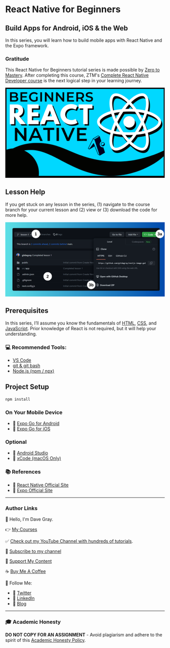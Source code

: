 # React Native for Beginners

## Build Apps for Android, iOS & the Web

In this series, you will learn how to build mobile apps with React Native and the Expo framework.

### Gratitude

This React Native for Beginners tutorial series is made possible by [Zero to Mastery](https://bit.ly/CompleteReactNative). After completing this course, ZTM's [Complete React Native Developer course](https://bit.ly/CompleteReactNative) is the next logical step in your learning journey.

![React Native for Beginners](/readme-banner.PNG?raw=true)

## Lesson Help
If you get stuck on any lesson in the series, (1) navigate to the course branch for your current lesson and (2) view or (3) download the code for more help.

![Preview of downloading code in github](./github.png?raw=true)

## Prerequisites
In this series, I’ll assume you know the fundamentals of [HTML](https://youtu.be/mJgBOIoGihA), [CSS](https://youtu.be/n4R2E7O-Ngo), and [JavaScript](https://youtu.be/EfAl9bwzVZk). Prior knowledge of React is not required, but it will help your understanding.

### 💻 Recommended Tools:
- [VS Code](https://code.visualstudio.com/)
- [git & git bash](https://git-scm.com/)
- [Node.js (npm / npx)](https://nodejs.org/)

## Project Setup

```sh
npm install
```

### On Your Mobile Device

- 🔗 [Expo Go for Android](https://play.google.com/store/apps/details?id=host.exp.exponent&hl=en_US)
- 🔗 [Expo Go for iOS](https://apps.apple.com/us/app/expo-go/id982107779)

### Optional
- 🔗 [Android Studio](https://developer.android.com/studio)
- 🔗 [xCode (macOS Only)](https://developer.apple.com/xcode/)


### 📚 References
- 🔗 [React Native Official Site](https://reactnative.dev/)
- 🔗 [Expo Official Site](https://expo.dev/)

---

### Author Links

👋 Hello, I'm Dave Gray.

👉 [My Courses](https://courses.davegray.codes/)

✅ [Check out my YouTube Channel with hundreds of tutorials](https://www.youtube.com/DaveGrayTeachesCode).

🚩 [Subscribe to my channel](https://bit.ly/3nGHmNn)

💖 [Support My Content](https://patreon.com/davegray)

☕ [Buy Me A Coffee](https://buymeacoffee.com/DaveGray)

🚀 Follow Me:

- 🔗 [Twitter](https://twitter.com/yesdavidgray)
- 🔗 [LinkedIn](https://www.linkedin.com/in/davidagray/)
- 🔗 [Blog](https://davegray.codes)

---

### 🎓 Academic Honesty

**DO NOT COPY FOR AN ASSIGNMENT** - Avoid plagiarism and adhere to the spirit of this [Academic Honesty Policy](https://www.freecodecamp.org/news/academic-honesty-policy/).
